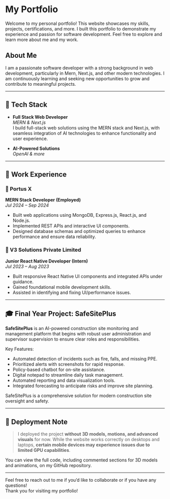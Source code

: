 # My Portfolio

Welcome to my personal portfolio! This website showcases my skills, projects, certifications, and more. I built this portfolio to demonstrate my experience and passion for software development. Feel free to explore and learn more about me and my work.

## About Me

I am a passionate software developer with a strong background in web development, particularly in Mern, Next.js, and other modern technologies. I am continuously learning and seeking new opportunities to grow and contribute to meaningful projects.

---

## 🔧 Tech Stack

- **Full Stack Web Developer**  
  *MERN & Next.js*  
  I build full-stack web solutions using the MERN stack and Next.js, with seamless integration of AI technologies to enhance functionality and user experience.

- **AI-Powered Solutions**  
  *OpenAI & more*  

---

## 💼 Work Experience

### 🚀 Portus X  
**MERN Stack Developer (Employed)**  
*Jul 2024 – Sep 2024*  
- Built web applications using MongoDB, Express.js, React.js, and Node.js.  
- Implemented REST APIs and interactive UI components.  
- Designed database schemas and optimized queries to enhance performance and ensure data reliability.

### 📱 V3 Solutions Private Limited  
**Junior React Native Developer (Intern)**  
*Jul 2023 – Aug 2023*  
- Built responsive React Native UI components and integrated APIs under guidance.  
- Gained foundational mobile development skills.  
- Assisted in identifying and fixing UI/performance issues.

---

## 🎓 Final Year Project: SafeSitePlus

**SafeSitePlus** is an AI-powered construction site monitoring and management platform that begins with robust user administration and supervisor supervision to ensure clear roles and responsibilities.

Key Features:
- Automated detection of incidents such as fire, falls, and missing PPE.
- Prioritized alerts with screenshots for rapid response.
- Policy-based chatbot for on-site assistance.
- Digital notepad to streamline daily task management.
- Automated reporting and data visualization tools.
- Integrated forecasting to anticipate risks and improve site planning.

SafeSitePlus is a comprehensive solution for modern construction site oversight and safety.

---

## 📌 Deployment Note

> I deployed the project **without 3D models, motions, and advanced visuals** for now. While the website works correctly on desktops and laptops, **certain mobile devices may experience issues due to limited GPU capabilities**.

You can view the full code, including commented sections for 3D models and animations, on my GitHub repository.

---
Feel free to reach out to me if you’d like to collaborate or if you have any questions!  
Thank you for visiting my portfolio!
